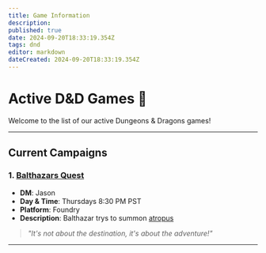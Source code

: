 ```yaml
---
title: Game Information
description: 
published: true
date: 2024-09-20T18:33:19.354Z
tags: dnd
editor: markdown
dateCreated: 2024-09-20T18:33:19.354Z
---
```


# Active D&D Games 🐉

Welcome to the list of our active Dungeons & Dragons games!

---

## Current Campaigns

### 1. **[Balthazars Quest](/13thAge/Balthazar/home)**
- **DM**: Jason
- **Day & Time**: Thursdays 8:30 PM PST
- **Platform**: Foundry
- **Description**: Balthazar trys to summon [atropus](/13thAge/Balthazar/elder-evils/atropus)
> *"It's not about the destination, it's about the adventure!"*

---